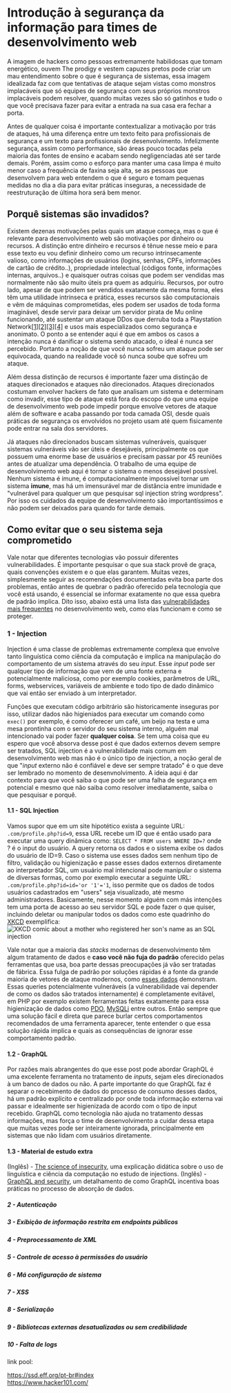 # Introdução à segurança da informação para times de desenvolvimento web

A imagem de hackers como pessoas extremamente habilidosas que tomam energético, ouvem The prodigy e vestem capuzes pretos pode criar um mau entendimento sobre o que é segurança de sistemas, essa imagem idealizada faz com que tentativas de ataque sejam vistas como monstros implacáveis que só equipes de segurança com seus próprios monstros implacáveis podem resolver, quando muitas vezes são só gatinhos e tudo o que você precisava fazer para evitar a entrada na sua casa era fechar a porta.

Antes de qualquer coisa é importante contextualizar a motivação por trás de ataques, há uma diferença entre um texto feito para profissionais de segurança e um texto para profissionais de desenvolvimento. Infelizmente segurança, assim como performance, são áreas pouco tocadas pela maioria das fontes de ensino e acabam sendo negligenciadas até ser tarde demais. Porém, assim como o esforço para manter uma casa limpa é muito menor caso a frequência de faxina seja alta, se as pessoas que desenvolvem para web entendem o que é seguro e tomam pequenas medidas no dia a dia para evitar práticas inseguras, a necessidade de reestruturação de última hora será bem menor.

## Porquê sistemas são invadidos?

Existem dezenas motivações pelas quais um ataque começa, mas o que é relevante para desenvolvimento web são motivações por dinheiro ou recursos. A distinção entre dinheiro e recursos é tênue nesse meio e para esse texto eu vou definir dinheiro como um recurso intrinsecamente valioso, como informações de usuários (logins, senhas, CPFs, informações de cartão de crédito..), propriedade intelectual (códigos fonte, informações internas, arquivos..) e quaisquer outras coisas que podem ser vendidas mas normalmente não são muito úteis pra quem as adquiriu.
Recursos, por outro lado, apesar de que podem ser vendidos exatamente da mesma forma, eles têm uma utilidade intrinseca e prática, esses recursos são computacionais e vêm de máquinas comprometidas, eles podem ser usados de toda forma imaginável, desde servir para deixar um servidor pirata de Mu online funcionando, até sustentar um ataque DDos que derruba toda a Playstation Network[\[1\]](https://thehackernews.com/2018/11/gaming-server-ddos-attack.html)[\[2\]](https://www.theverge.com/2017/8/18/16170536/mirai-ddos-playstation-network-dyn-internet-angry-gamers)[\[3\]](https://www.scmagazine.com/home/security-news/sony-psn-downed-hacking-group-claims-ddos-attack/)[\[4\]](https://www.esecurityplanet.com/network-security/sony-networks-taken-down-by-ddos-attack.html) e usos mais especializados como segurança e anonimato. O ponto a se entender aqui é que em ambos os casos a intenção nunca é danificar o sistema sendo atacado, o ideal é nunca ser percebido. Portanto a noção de que você nunca sofreu um ataque pode ser equivocada, quando na realidade você só nunca soube que sofreu um ataque.

Além dessa distinção de recursos é importante fazer uma distinção de ataques direcionados e ataques não direcionados. Ataques direcionados costumam envolver hackers de fato que analisam um sistema e determinam como invadir, esse tipo de ataque está fora do escopo do que uma equipe de desenvolvimento web pode impedir porque envolve vetores de ataque além de software e acaba passando por toda camada OSI, desde quais práticas de segurança os envolvidos no projeto usam até quem fisicamente pode entrar na sala dos servidores.

Já ataques não direcionados buscam sistemas vulneráveis, quaisquer sistemas vulneráveis vão ser úteis e desejáveis, principalmente os que possuem uma enorme base de usuários e precisam passar por 45 reuniões antes de atualizar uma dependência. O trabalho de uma equipe de desenvolvimento web aqui é tornar o sistema o menos desejável possível. Nenhum sistema é imune, é computacionalmente impossível tornar um sistema **imune**, mas há um imensurável mar de distância entre imunidade e "vulnerável para qualquer um que pesquisar sql injection string wordpress". Por isso os cuidados da equipe de desenvolvimento são importantíssimos e não podem ser deixados para quando for tarde demais.

## Como evitar que o seu sistema seja comprometido

Vale notar que diferentes tecnologias vão possuir diferentes vulnerabilidades. É importante pesquisar o que sua stack provê de graça, quais convenções existem e o que elas garantem. Muitas vezes, simplesmente seguir as recomendações documentadas evita boa parte dos problemas, então antes de quebrar o padrão oferecido pela tecnologia que você está usando, é essencial se informar exatamente no que essa quebra de padrão implica.
Dito isso, abaixo está uma lista das [vulnerabilidades mais frequentes](https://www.owasp.org/images/7/72/OWASP_Top_10-2017_%28en%29.pdf.pdf) no desenvolvimento web, como elas funcionam e como se proteger.

### 1 - Injection
Injection é uma classe de problemas extremamente complexa que envolve tanto linguística como ciência da computação e implica na manipulação do comportamento de um sistema através do seu *input*. Esse *input* pode ser qualquer tipo de informação que vem de uma fonte externa e potencialmente maliciosa, como por exemplo cookies, parâmetros de URL, forms, webservices, variáveis de ambiente e todo tipo de dado dinâmico que vai então ser enviado à um interpretador.

Funções que executam código arbitrário são historicamente inseguras por isso, utilizar dados não higieniados para executar um comando como `exec()` por exemplo, é como oferecer um café, um beijo na testa e uma mesa prontinha com o servidor do seu sistema interno, alguém mal intencionado vai poder fazer **qualquer coisa**. Se tem uma coisa que eu espero que você absorva desse post é que dados externos devem sempre ser tratados, SQL injection é a vulnerabilidade mais comum em desenvolvimento web mas não é o único tipo de injection, a noção geral de que "*input* externo não é confiável e deve ser sempre tratado" é o que deve ser lembrado no momento de desenvnolvimento. A ideia aqui é dar contexto para que você saiba o que pode ser uma falha de segurança em potencial e mesmo que não saiba como resolver imediatamente, saiba o que pesquisar e porquê.

#### 1.1 - SQL Injection
Vamos supor que em um site hipotético exista a seguinte URL: `.com/profile.php?id=9`, essa URL recebe um ID que é então usado para executar uma query dinâmica como: `SELECT * FROM users WHERE ID=?` onde ? é o input do usuário. A query retorna os dados e o sistema exibe os dados do usuário de ID=9. Caso o sistema use esses dados sem nenhum tipo de filtro, validação ou higienização e passe esses dados externos diretamente ao interpretador SQL, um usuário mal intencional pode manipular o sistema de diversas formas, como por exemplo executar a seguinte URL: `.com/profile.php?id=id='or '1'='1`, isso permite que os dados de todos usuários cadastrados em "users" seja visualizado, até mesmo administradores. Basicamente, nesse momento alguém com más intenções tem uma porta de acesso ao seu servidor SQL e pode fazer o que quiser, incluindo deletar ou manipular todos os dados como este quadrinho do [XKCD](https://www.xkcd.com/327/) exemplifica:  
![XKCD comic about a mother who registered her son's name as an SQL injection](https://imgs.xkcd.com/comics/exploits_of_a_mom.png)

Vale notar que a maioria das *stacks* modernas de desenvolvimento têm algum tratamento de dados e **caso você não fuja do padrão** oferecido pelas ferramentas que usa, boa parte dessas preocupações já vão ser tratadas de fábrica. Essa fulga de padrão por soluções rápidas é a fonte da grande maioria de vetores de ataque modernos, como [esses dados](https://laurent22.github.io/so-injections/) demonstram. Essas queries potencialmente vulneráveis (a vulnerabilidade vai depender de como os dados são tratados internamente) é completamente evitável, em PHP por exemplo existem ferramentas feitas exatamente para essa higienização de dados como [PDO](https://secure.php.net/manual/en/pdo.prepared-statements.php), [MySQLi](https://secure.php.net/manual/en/mysqli.quickstart.prepared-statements.php) entre outros. Então sempre que uma solução fácil e direta que parece burlar certos comportamentos recomendados de uma ferramenta aparecer, tente entender o que essa solução rápida implica e quais as consequências de ignorar esse comportamento padrão.

#### 1.2 - GraphQL
Por razões mais abrangentes do que esse post pode abordar GraphQL é uma excelente ferramenta no tratamento de *inputs*, sejam eles direcionados à um banco de dados ou não. A parte importante do que GraphQL faz é separar o recebimento de dados do processo de consumo desses dados, há um padrão explícito e centralizado por onde toda informação externa vai passar e idealmente ser higienizada de acordo com o tipo de input recebido. GraphQL como tecnologia não ajuda no tratamento dessas informações, mas força o time de desenvolvimento a cuidar dessa etapa que muitas vezes pode ser inteiramente ignorada, principalmente em sistemas que não lidam com usuários diretamente.

#### 1.3 - Material de estudo extra
(Inglês) - [The science of insecurity](https://www.youtube.com/watch?v=3kEfedtQVOY), uma explicação didática sobre o uso de linguística e ciência da computação no estudo de injections.
(Inglês) - [GraphQL and security](https://mikewilliamson.wordpress.com/2016/09/15/graphql-and-security/), um detalhamento de como GraphQL incentiva boas práticas no processo de absorção de dados.

##### 2 - Autenticação
##### 3 - Exibição de informação restrita em endpoints públicos
##### 4 - Preprocessamento de XML
##### 5 - Controle de acesso à permissões do usuário
##### 6 - Má configuração de sistema
##### 7 - XSS
##### 8 - Serialização
##### 9 - Bibliotecas externas desatualizadas ou sem credibilidade
##### 10 - Falta de logs



link pool:

https://ssd.eff.org/pt-br#index  
https://www.hacker101.com/  

